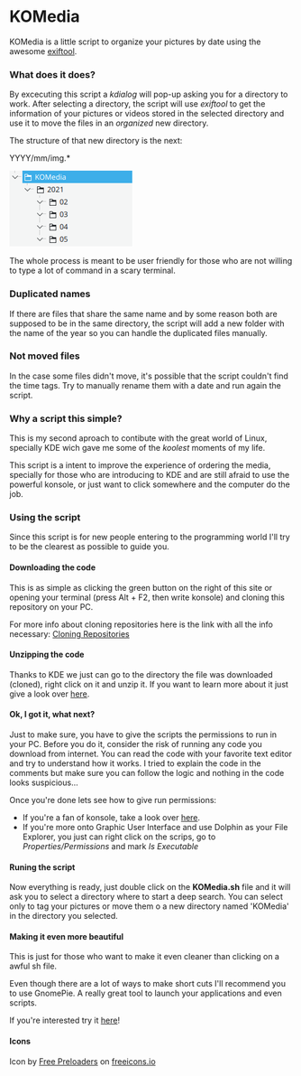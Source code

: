 # KOMedia
KOMedia is a little script to organize your pictures by date using the awesome [exiftool](https://exiftool.org/).

### What does it does?

By excecuting this script a *kdialog* will pop-up asking you for a directory to work.
After selecting a directory, the script will use *exiftool* to get the information of your pictures or videos stored in the selected directory and use it to move the files in an *organized* new directory. 

The structure of that new directory is the next:

YYYY/mm/img.*

![Structure](assets/Screenshot_1.png?raw=true "Sample")

The whole process is meant to be user friendly for those who are not willing to type a lot of command in a scary terminal. 

### Duplicated names

If there are files that share the same name and by some reason both are supposed to be in the same directory, the script will add a new folder with the name of the year so you can handle the duplicated files manually.

### Not moved files

In the case some files didn't move, it's possible that the script couldn't find the time tags. Try to manually rename them with a date and run again the script.

### Why a script this simple? 

This is my second aproach to contibute with the great world of Linux, specially KDE wich gave me some of the *koolest* moments of my life.

This script is a intent to improve the experience of ordering the media, specially for those who are introducing to KDE and are still afraid to use the powerful konsole, or just want to click somewhere and the computer do the job.

### Using the script

Since this script is for new people entering to the programming world I'll try to be the clearest as possible to guide you. 

#### Downloading the code

This is as simple as clicking the green button on the right of this site or opening your terminal (press Alt + F2, then write konsole) and cloning this repository on your PC. 

For more info about cloning repositories here is the link with all the info necessary: [Cloning Repositories](https://docs.github.com/es/free-pro-team@latest/github/creating-cloning-and-archiving-repositories/cloning-a-repository)

#### Unzipping the code

Thanks to KDE we just can go to the directory the file was downloaded (cloned), right click on it and unzip it. If you want to learn more about it just give a look over [here](https://docs.kde.org/trunk5/en/kdeutils/ark/ark-extract.html#:~:text=This%20can%20be%20done%20by,options%20that%20affect%20the%20extraction.).

#### Ok, I got it, what next?

Just to make sure, you have to give the scripts the permissions to run in your PC. Before you do it, consider the risk of running any code you download from internet. You can read the code with your favorite text editor and try to understand how it works. I tried to explain the code in the comments but make sure you can follow the logic and nothing in the code looks suspicious... 

Once you're done lets see how to give run permissions:

- If you're a fan of konsole, take a look over [here](https://bash.cyberciti.biz/guide/Setting_up_permissions_on_a_script).
- If you're more onto Graphic User Interface and use Dolphin as your File Explorer, you just can right click on the scrips, go to *Properties/Permissions* and mark *Is Executable*

#### Runing the script

Now everything is ready, just double click on the **KOMedia.sh** file and it will ask you to select a directory where to start a deep search. 
You can select only to tag your pictures or move them o a new directory named 'KOMedia' in the directory you selected.

#### Making it even more beautiful

This is just for those who want to make it even cleaner than clicking on a awful sh file.

Even though there are a lot of ways to make short cuts I'll recommend you to use GnomePie. A really great tool to launch your applications and even scripts.

If you're interested try it [here](https://schneegans.github.io/gnome-pie)!

#### Icons

Icon by <a href="https://freeicons.io/profile/726">Free Preloaders</a> on <a href="https://freeicons.io">freeicons.io</a>
    